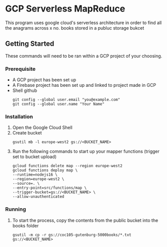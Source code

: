 # GCP Serverless MapReduce
This program uses google cloud's serverless architecture in order to find all the anagrams across x no. books stored in a publuc storage bukcet

## Getting Started
These commands will need to be ran within a GCP project of your choosing.

### Prerequisite
- A GCP project has been set up
- A Firebase project has been set up and linked to project made in GCP
- Shell github
   ```
   git config --global user.email "you@example.com"
   git config --global user.name "Your Name"
   ```
### Installation
1. Open the Google Cloud Shell
2. Create bucket 
   ``` 
   gsutil mb -l europe-west2 gs://<BUCKET_NAME>
   ```
3. Run the following commands to start up your mapper functions (trigger set to bucket upload)
   ```
   gcloud functions delete map --region europe-west2 
   gcloud functions deploy map \
   --runtime=nodejs16 \
   --region=europe-west2 \
   --source=. \
   --entry-point=src/functions/map \
   --trigger-bucket=gs://<BUCKET_NAME> \
   --allow-unauthenticated
   ```



   
<!-- 3. Simiarly, run the following commands to start up your reducer functions
   ```
   reducer commands
   ```
4. Create pubsub topics using the following commands
   ```
   topic commands
   ```
5. Create realtime database

6. Create firebase firestore -->

### Running
1. To start the process, copy the contents from the public bucket into the books folder
   ```
   gsutil -m cp -r gs://coc105-gutenburg-5000books/*.txt gs://<BUCKET_NAME>
   ```